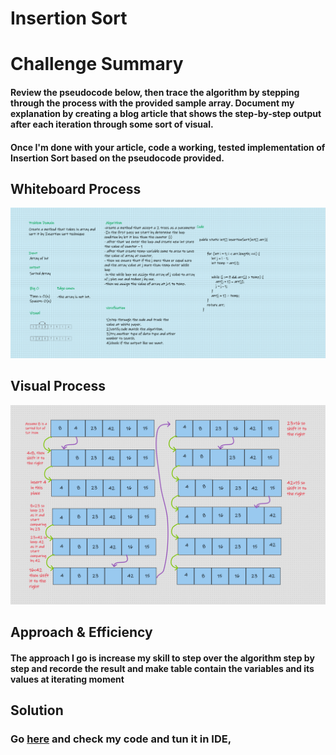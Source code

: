 # Insertion Sort

# Challenge Summary
#### Review the pseudocode below, then trace the algorithm by stepping through the process with the provided sample array. Document my explanation by creating a blog article that shows the step-by-step output after each iteration through some sort of visual.

#### Once I'm done with your article, code a working, tested implementation of Insertion Sort based on the pseudocode provided.

## Whiteboard Process
![](../Assert/insertionSort.png)


## Visual Process
![](../Assert/Challenge26(2).png)

## Approach & Efficiency
#### The approach I go is increase my skill to step over the algorithm step by step and recorde the result and make table contain the variables and its values at iterating moment

## Solution
### Go [here](src/main/java/CodeChallenges/Challenge26/App.java) and check my code and tun it in IDE,